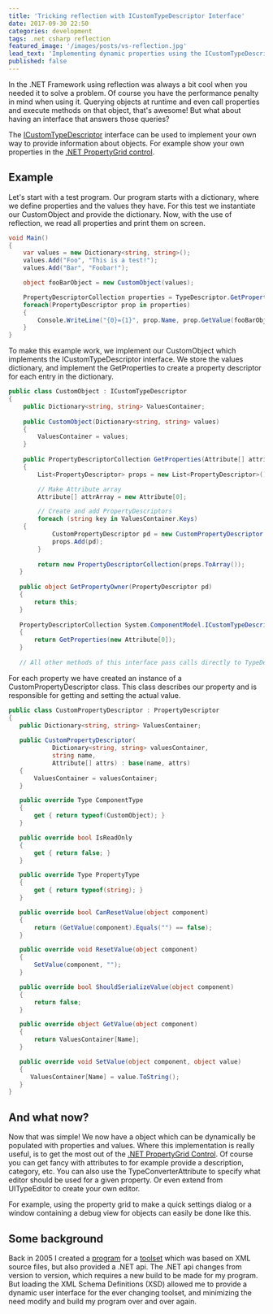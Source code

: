 ```yaml
---
title: 'Tricking reflection with ICustomTypeDescriptor Interface'
date: 2017-09-30 22:50
categories: development
tags: .net csharp reflection
featured_image: '/images/posts/vs-reflection.jpg'
lead_text: 'Implementing dynamic properties using the ICustomTypeDescriptor interface to show in a PropertyGrid control?'
published: false
---
```


In the .NET Framework using reflection was always a bit cool when you needed it
to solve a problem. Of course you have the performance penalty in mind when
using it. Querying objects at runtime and even call properties and execute
methods on that object, that's awesome! But what about having an interface that
answers those queries?

The [ICustomTypeDescriptor](https://msdn.microsoft.com/en-us/library/system.componentmodel.icustomtypedescriptor(v=vs.110).aspx)
interface can be used to implement your own way to provide information about
objects. For example show your own properties in the
[.NET PropertyGrid control](https://msdn.microsoft.com/en-us/library/system.windows.forms.propertygrid(v=vs.110).aspx).

## Example
Let's start with a test program. Our program starts with a dictionary, where we
define properties and the values they have. For this test we instantiate our
CustomObject and provide the dictionary. Now, with the use of reflection, we
read all properties and print them on screen.
```cs
void Main()
{
    var values = new Dictionary<string, string>();
    values.Add("Foo", "This is a test!");
    values.Add("Bar", "Foobar!");

    object fooBarObject = new CustomObject(values);

    PropertyDescriptorCollection properties = TypeDescriptor.GetProperties(fooBarObject);
    foreach(PropertyDescriptor prop in properties)
    {
        Console.WriteLine("{0}={1}", prop.Name, prop.GetValue(fooBarObject));
    }
}
```

To make this example work, we implement our CustomObject which implements the
ICustomTypeDescriptor interface. We store the values dictionary, and implement
the GetProperties to create a property descriptor for each entry in the dictionary.
```cs
public class CustomObject : ICustomTypeDescriptor
{
    public Dictionary<string, string> ValuesContainer;
 
    public CustomObject(Dictionary<string, string> values)
    {
        ValuesContainer = values;
    }
 
    public PropertyDescriptorCollection GetProperties(Attribute[] attributes)
    {
        List<PropertyDescriptor> props = new List<PropertyDescriptor>();

        // Make Attribute array
        Attribute[] attrArray = new Attribute[0];

        // Create and add PropertyDescriptors
        foreach (string key in ValuesContainer.Keys)
	{
            CustomPropertyDescriptor pd = new CustomPropertyDescriptor (ValuesContainer, key, attrArray);
            props.Add(pd);
        }
        
        return new PropertyDescriptorCollection(props.ToArray());
   }
   
   public object GetPropertyOwner(PropertyDescriptor pd)
   {
       return this;
   }
   
   PropertyDescriptorCollection System.ComponentModel.ICustomTypeDescriptor.GetProperties()
   {
       return GetProperties(new Attribute[0]);
   }
   
   // All other methods of this interface pass calls directly to TypeDescriptor

```

For each property we have created an instance of a CustomPropertyDescriptor
class. This class describes our property and is responsible for getting and
setting the actual value.
```cs
public class CustomPropertyDescriptor : PropertyDescriptor
{
   public Dictionary<string, string> ValuesContainer;
   
   public CustomPropertyDescriptor(
            Dictionary<string, string> valuesContainer, 
            string name,
            Attribute[] attrs) : base(name, attrs)
   {
       ValuesContainer = valuesContainer;
   }

   public override Type ComponentType
   {
       get { return typeof(CustomObject); }
   }

   public override bool IsReadOnly
   {
       get { return false; }
   }

   public override Type PropertyType
   {
       get { return typeof(string); }
   }

   public override bool CanResetValue(object component)
   {
       return (GetValue(component).Equals("") == false);
   }

   public override void ResetValue(object component)
   {
       SetValue(component, "");
   }

   public override bool ShouldSerializeValue(object component)
   {
       return false;
   }

   public override object GetValue(object component)
   {
       return ValuesContainer[Name];
   }

   public override void SetValue(object component, object value)
   {
      ValuesContainer[Name] = value.ToString();
   }
}
```

## And what now?
Now that was simple! We now have a object which can be dynamically be
populated with properties and values. Where this implementation is really
useful, is to get the most out of the
[.NET PropertyGrid Control](https://msdn.microsoft.com/en-us/library/aa302326.aspx).
Of course you can get fancy with attributes to for example provide a
description, category, etc.  You can also use the TypeConverterAttribute to
specify what editor should be used for a given property. Or even extend from
UITypeEditor to create your own editor.

For example, using the property grid to make a quick settings dialog or
a window containing a debug view for objects can easily be done like
this.

## Some background
Back in 2005 I created a [program](http://wixedit.sourceforge.net/) for a
[toolset](http://wixtoolset.org/) which was based on XML source files, but
also provided a .NET api. The .NET api changes from version to version,
which requires a new build to be made for my program. But loading the XML
Schema Definitions (XSD) allowed me to provide a dynamic user interface
for the ever changing toolset, and minimizing the need modify and build
my program over and over again.

